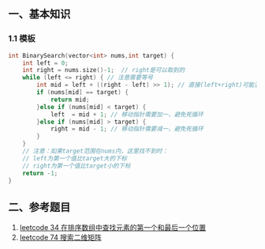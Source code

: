 ## 一、基本知识

### 1.1 模板

```cpp
int BinarySearch(vector<int> nums,int target) {
	int left = 0;
    int right = nums.size()-1;	// right是可以取到的
    while (left <= right) { // 注意需要等号
        int mid = left + ((right - left) >> 1); // 直接(left+right)可能溢出，注意优先级
        if (nums[mid] == target) {
            return mid;
        }else if (nums[mid] < target) {
            left  = mid + 1; // 移动指针需要加一，避免死循环
        }else if (nums[mid] > target) {
            right = mid - 1; // 移动指针需要减一，避免死循环
        }
    }
    // 注意：如果target范围在nums内，这里找不到时：
    // left为第一个值比target大的下标
    // right为第一个值比target小的下标
    return -1;
}
```



## 二、参考题目

1. [leetcode 34 在排序数组中查找元素的第一个和最后一个位置](https://leetcode-cn.com/problems/find-first-and-last-position-of-element-in-sorted-array/)
2. [leetcode 74 搜索二维矩阵](https://leetcode-cn.com/problems/search-a-2d-matrix/)